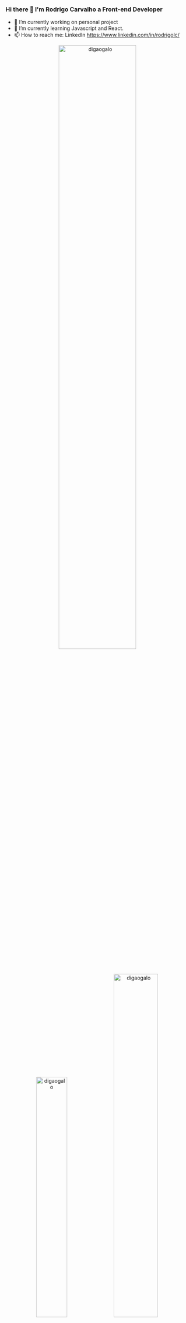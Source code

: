 ### Hi there 👋 I'm Rodrigo Carvalho a Front-end Developer 

- 🔭 I’m currently working on personal project
- 🌱 I’m currently learning Javascript and React.
- 📫 How to reach me: LinkedIn https://www.linkedin.com/in/rodrigolc/

<div align="center" width="100%">
  <img width="65%" src="https://streak-stats.demolab.com/?user=digaogalo&theme=dracula" alt="digaogalo" />
  <img width="41%"  src="https://github-readme-stats-git-masterrstaa-rickstaa.vercel.app/api/top-langs?username=digaogalo&show_icons=true&locale=en&layout=compact&theme=dracula" alt="digaogalo" />  
  <img width="49%" src="https://github-readme-stats-git-masterrstaa-rickstaa.vercel.app/api?username=digaogalo&show_icons=true&locale=en&theme=dracula" alt="digaogalo" />
</div>
  
### :hammer_and_wrench: Tech Stack
  
 <div style="display: inline_block"><br>
   <img  align="center" alt="digo-html" height="40" width="40" src="https://cdn.jsdelivr.net/gh/devicons/devicon/icons/html5/html5-original.svg" />
   <img  align="center" alt="digo-css" height="40" width="40" src="https://cdn.jsdelivr.net/gh/devicons/devicon/icons/css3/css3-original.svg" />
   <img  align="center" alt="digo-js" height="40" width="40" src="https://cdn.jsdelivr.net/gh/devicons/devicon/icons/javascript/javascript-original.svg" />
   <img  align="center" alt="digo-react" height="40" width="40" src="https://cdn.jsdelivr.net/gh/devicons/devicon/icons/react/react-original.svg" />
   <img  align="center" alt="digo-git" height="40" width="40" src="https://cdn.jsdelivr.net/gh/devicons/devicon/icons/git/git-original.svg" />
   <img  align="center" alt="digo-boot" height="40" width="40" src="https://cdn.jsdelivr.net/gh/devicons/devicon/icons/bootstrap/bootstrap-original.svg" />
   <img  align="center" alt="digo-boot" height="40" width="40" src="https://cdn.jsdelivr.net/gh/devicons/devicon/icons/vuejs/vuejs-original.svg" />
   <img  align="center" alt="digo-boot" height="40" width="40" src="https://cdn.jsdelivr.net/gh/devicons/devicon/icons/angularjs/angularjs-original.svg" />
  
 </div>
 
